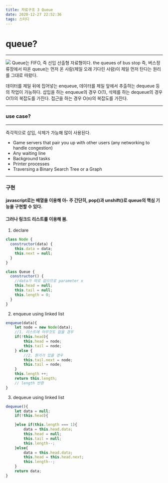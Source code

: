 ```yaml
---
title: 자료구조 3 Queue
date: 2020-12-27 22:52:36
tags: 스터디
---
```


# queue?

---

<img src="https://media.geeksforgeeks.org/wp-content/cdn-uploads/gq/2014/02/Queue.png"/>
Queue는 FIFO, 즉 선입 선출형 자료형이다.
the queues of bus stop 즉, 버스정류장에서 따온 queue는 먼저 온 사람(제일 오래 기다린 사람)이 제일 먼저 탄다는 원리를 그대로 따왔다.

데이터를 제일 뒤에 집어넣는 enqueue, 데이터를 제일 앞에서 추출하는 dequeue 등의 작업이 가능하다.
삽입을 하는 enqueue의 경우 O(1), 삭제를 하는 dequeue의 경우 O(1)의 복잡도를 가진다.
접근을 하는 경우 O(n)의 복잡도를 가진다.

---

### use case?

---

즉각적으로 삽입, 삭제가 가능해 많이 사용된다.

- Game servers that pair you up with other users (any networking to handle congestion)
- Any waiting line
- Background tasks
- Printer processes
- Traversing a Binary Search Tree or a Graph

---

### 구현

#### javascript로는 배열을 이용해 아- 주 간단히, pop()과 unshift()로 queue의 핵심 기능을 구현할 수 있다.

#### 그러나 링크드 리스트를 이용해 봄.

1. declare

```javascript
class Node {
  constructor(data) {
    this.data = data;
    this.next = null;
  }
}

class Queue {
  constructor() {
    //data가 따로 없으므로 parameter x
    this.head = null;
    this.tail = null;
    this.length = 0;
  }
}
```

2. enqueue using linked list

```javascript
enqueue(data){
    let node = new Node(data);
    //1. 리스트에 아무것도 없을 경우
    if(!this.head){
        this.head = node;
        this.tail = node;
    } else {
        //2. 뭔가가 있을 경우
        this.tail.next = node;
        this.tail = node;
    }
    this.length ++;
    return this.length;
    // length 반환
}
```

3. dequeue using linked list

```javascript
dequeue(){
    let data = null;
    if(!this.head){

    }else if(this.length === 1){
        data = this.head.data;
        this.head = null;
        this.tail = null;
        this.length--;
    }else{
        data = this.head.data;
        this.head = this.head.next;
        this.length--;
    }
    return data;
}
```
